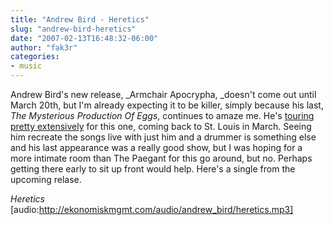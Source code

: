 ```yaml
---
title: "Andrew Bird - Heretics"
slug: "andrew-bird-heretics"
date: "2007-02-13T16:48:32-06:00"
author: "fak3r"
categories:
- music
---
```




Andrew Bird's new release, _Armchair Apocrypha, _doesn't come out until March 20th, but I'm already expecting it to be killer, simply because his last, _The Mysterious Production Of Eggs_, continues to amaze me.  He's [touring pretty extensively](http://www.andrewbird.tickets.musictoday.com/AndrewBird/calendar.aspx) for this one, coming back to St. Louis in March.  Seeing him recreate the songs live with just him and a drummer is something else and his last appearance was a really good show, but I was hoping for a more intimate room than The Paegant for this go around, but no.   Perhaps getting there early to sit up front would help.  Here's a single from the upcoming relase.

_Heretics_
[audio:http://ekonomiskmgmt.com/audio/andrew_bird/heretics.mp3]
